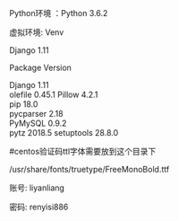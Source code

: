 Python环境 ：Python 3.6.2 

虚拟环境: Venv

Django 1.11  

Package      Version

Django       1.11   
olefile      0.45.1 
Pillow       4.2.1  
pip          18.0   
pycparser    2.18   
PyMySQL      0.9.2  
pytz         2018.5 
setuptools   28.8.0 

#centos验证码ttl字体需要放到这个目录下 

/usr/share/fonts/truetype/FreeMonoBold.ttf



账号: liyanliang

密码: renyisi886



